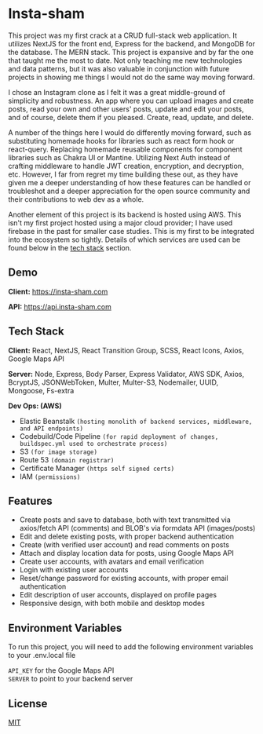 # Insta-sham

This project was my first crack at a CRUD full-stack web application. It utilizes NextJS for the front end,
Express for the backend, and MongoDB for the database. The MERN stack. This project is expansive and by far the
one that taught me the most to date. Not only teaching me new technologies and data patterns, but it was also
valuable in conjunction with future projects in showing me things I would not do the same way moving forward.

I chose an Instagram clone as I felt it was a great middle-ground of simplicity and robustness. An app where you can
upload images and create posts, read your own and other users' posts, update and edit your posts,
and of course, delete them if you pleased. Create, read, update, and delete.

A number of the things here I would do differently moving forward, such as substituting homemade hooks for
libraries such as react form hook or react-query. Replacing homemade reusable components for component
libraries such as Chakra UI or
Mantine. Utilizing Next Auth instead of crafting middleware to handle JWT creation, encryption, and decryption,
etc. However, I far from regret my time building these out, as they have given me a deeper understanding
of how these features can be handled or troubleshot and a deeper appreciation for the open source community and
their contributions to web dev as a whole.

Another element of this project is its backend is hosted using AWS. This isn't my first project
hosted using a major cloud provider; I have used firebase in the past for smaller case studies. This is my first
to be integrated into the ecosystem so tightly.
Details of which services are used can be found below in the [tech stack](##tech-stack) section.

## Demo

**Client:** https://insta-sham.com

**API:** https://api.insta-sham.com

## Tech Stack

**Client:** React, NextJS, React Transition Group, SCSS, React Icons, Axios, Google Maps API

**Server:** Node, Express, Body Parser, Express Validator, AWS SDK, Axios, BcryptJS, JSONWebToken, Multer, Multer-S3,
Nodemailer, UUID, Mongoose, Fs-extra

**Dev Ops: (AWS)**

- Elastic Beanstalk `(hosting monolith of backend services, middleware, and API endpoints)`
- Codebuild/Code Pipeline `(for rapid deployment of changes, buildspec.yml used to orchestrate process)`
- S3 `(for image storage)`
- Route 53 `(domain registrar)`
- Certificate Manager `(https self signed certs)`
- IAM `(permissions)`

## Features

- Create posts and save to database, both with text transmitted via axios/fetch API (comments) and BLOB's via formdata API (images/posts)
- Edit and delete existing posts, with proper backend authentication
- Create (with verified user account) and read comments on posts
- Attach and display location data for posts, using Google Maps API
- Create user accounts, with avatars and email verification
- Login with existing user accounts
- Reset/change password for existing accounts, with proper email authentication
- Edit description of user accounts, displayed on profile pages
- Responsive design, with both mobile and desktop modes

## Environment Variables

To run this project, you will need to add the following environment variables to your .env.local file

`API_KEY` for the Google Maps API  
`SERVER` to point to your backend server

## License

[MIT](https://choosealicense.com/licenses/mit/)
